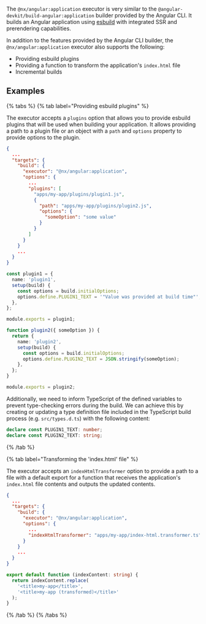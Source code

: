 The `@nx/angular:application` executor is very similar to the `@angular-devkit/build-angular:application` builder provided by the Angular CLI. It builds an Angular application using [esbuild](https://esbuild.github.io/) with integrated SSR and prerendering capabilities.

In addition to the features provided by the Angular CLI builder, the `@nx/angular:application` executor also supports the following:

- Providing esbuild plugins
- Providing a function to transform the application's `index.html` file
- Incremental builds

## Examples

{% tabs %}
{% tab label="Providing esbuild plugins" %}

The executor accepts a `plugins` option that allows you to provide esbuild plugins that will be used when building your application. It allows providing a path to a plugin file or an object with a `path` and `options` property to provide options to the plugin.

```json {% fileName="apps/my-app/project.json" highlightLines=["8-16"] %}
{
  ...
  "targets": {
    "build": {
      "executor": "@nx/angular:application",
      "options": {
        ...
        "plugins": [
          "apps/my-app/plugins/plugin1.js",
          {
            "path": "apps/my-app/plugins/plugin2.js",
            "options": {
              "someOption": "some value"
            }
          }
        ]
      }
    }
    ...
  }
}
```

```ts {% fileName="apps/my-app/plugins/plugin1.js" %}
const plugin1 = {
  name: 'plugin1',
  setup(build) {
    const options = build.initialOptions;
    options.define.PLUGIN1_TEXT = '"Value was provided at build time"';
  },
};

module.exports = plugin1;
```

```ts {% fileName="apps/my-app/plugins/plugin2.js" %}
function plugin2({ someOption }) {
  return {
    name: 'plugin2',
    setup(build) {
      const options = build.initialOptions;
      options.define.PLUGIN2_TEXT = JSON.stringify(someOption);
    },
  };
}

module.exports = plugin2;
```

Additionally, we need to inform TypeScript of the defined variables to prevent type-checking errors during the build. We can achieve this by creating or updating a type definition file included in the TypeScript build process (e.g. `src/types.d.ts`) with the following content:

```ts {% fileName="apps/my-app/src/types.d.ts" %}
declare const PLUGIN1_TEXT: number;
declare const PLUGIN2_TEXT: string;
```

{% /tab %}

{% tab label="Transforming the 'index.html' file" %}

The executor accepts an `indexHtmlTransformer` option to provide a path to a file with a default export for a function that receives the application's `index.html` file contents and outputs the updated contents.

```json {% fileName="apps/my-app/project.json" highlightLines=[8] %}
{
  ...
  "targets": {
    "build": {
      "executor": "@nx/angular:application",
      "options": {
        ...
        "indexHtmlTransformer": "apps/my-app/index-html.transformer.ts"
      }
    }
    ...
  }
}
```

```ts {% fileName="apps/my-app/index-html.transformer.ts" %}
export default function (indexContent: string) {
  return indexContent.replace(
    '<title>my-app</title>',
    '<title>my-app (transformed)</title>'
  );
}
```

{% /tab %}
{% /tabs %}
